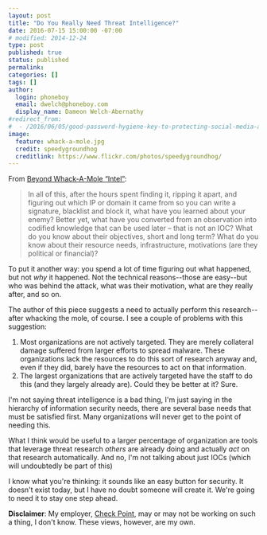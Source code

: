 ```yaml
---
layout: post
title: "Do You Really Need Threat Intelligence?"
date: 2016-07-15 15:00:00 -07:00
# modified: 2014-12-24
type: post
published: true
status: published
permalink: 
categories: []
tags: []
author:
  login: phoneboy
  email: dwelch@phoneboy.com
  display_name: Dameon Welch-Abernathy
#redirect_from:
#  - /2016/06/05/good-password-hygiene-key-to-protecting-social-media-accounts/
image:
  feature: whack-a-mole.jpg
  credit: speedygroundhog
  creditlink: https://www.flickr.com/photos/speedygroundhog/
---
```

​From [Beyond Whack-A-Mole “Intel”](http://www.osint.fail/2016/07/12/whack-a-mole-intel/):

> In all of this, after the hours spent finding it, ripping it apart, and figuring out which IP or domain it came from so you can write a signature, blacklist and block it, what have you learned about your enemy? Better yet, what have you converted from an observation into codified knowledge that can be used later – that is not an IOC? What do you know about their objectives, short and long term? What do you know about their resource needs, infrastructure, motivations (are they political or financial)? 

To put it another way: you spend a lot of time figuring out what happened, but not *why* it happened. Not the technical reasons--those are easy--but who was behind the attack, what was their motivation, what are they really after, and so on.

The author of this piece suggests a need to actually perform this research--after whacking the mole, of course. I see a couple of problems with this suggestion:

1. Most organizations are not actively targeted. They are merely collateral damage suffered from larger efforts to spread malware. These organizations lack the resources to do this sort of research anyway and, even if they did, barely have the resources to act on that information.
2. The largest organizations that are actively targeted have the staff to do this (and they largely already are). Could they be better at it? Sure. 

I'm not saying threat intelligence is a bad thing, I'm just saying in the hierarchy of information security needs, there are several base needs that must be satisfied first. Many organizations will never get to the point of needing this. 

What I think would be useful to a larger percentage of organization are tools that leverage threat research *others* are already doing and actually *act* on that research automatically. And no, I'm not talking about just IOCs (which will undoubtedly be part of this)

I know what you're thinking: it sounds like an easy button for security. It doesn't exist today, but I have no doubt someone will create it. We're going to need it to stay one step ahead.

**Disclaimer**: My employer, [Check Point](https://www.checkpoint.com), may or may not be working on such a thing, I don't know. These views, however, are my own. 